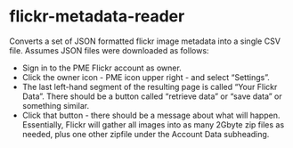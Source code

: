 # flickr-metadata-reader
Converts a set of JSON formatted flickr image metadata into a single CSV file.
Assumes JSON files were downloaded as follows:

* Sign in to the PME Flickr account as owner.
* Click the owner icon - PME icon upper right - and select “Settings”.
* The last left-hand segment of the resulting page is called “Your Flickr Data”. There should be a button called “retrieve data” or “save data” or something similar. 
* Click that button - there should be a message about what will happen. Essentially, Flickr will gather all images into as many 2Gbyte zip files as needed, plus one other zipfile under the Account Data subheading.
